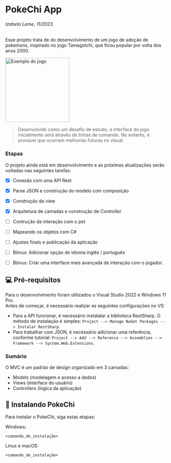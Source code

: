 # PokeChi App
###### Izabela Leme, 11/2023.

Esse projeto trata de do desenvolvimento de um jogo de adoção de pokemons, inspirado no jogo Tamagotchi, que ficou popular por volta dos anos 2000.

<img src="https://github.com/izaleme/PokechiApp/assets/48141487/aab7c90d-8ffa-4798-8a38-5ee38ec10db1" alt="Exemplo do jogo" width="200" height="200">

> Desenvolvido como um desafio de estudo, a interface do jogo inicialmente será através de linhas de comando. No entanto, é provável que ocorram melhorias futuras no visual.

### Etapas

O projeto ainda está em desenvolvimento e as próximas atualizações serão voltadas nas seguintes tarefas:

- [x] Conexão com uma API Rest
- [x] Parse JSON e construção do modelo com composição
- [x] Construção da view
- [x] Arquitetura de camadas e construção de Controller
- [ ] Contrução da interação com o pet
- [ ] Mapeando os objetos com C#
- [ ] Ajustes finais e publicação da aplicação

- [ ] Bônus: Adicionar opção de idioma inglês / português
- [ ] Bônus: Criar uma interface mais avançada de interação com o jogador.


## 💻 Pré-requisitos

Para o desenvolvimento foram utilizados o Visual Studio 2022 e Windows 11 Pro.<br/>
Antes de começar, é necessário realizar as seguintes configurações no VS:

- Para a API funcionar, é necessário instalalar a biblioteca RestSharp. O método de instalação é simples: `Project --> Manage NuGet Packages --> Instalar RestSharp`.
- Para trabalhar com JSON, é necessário adicionar uma referência, conforme tutorial: `Project --> Add --> Reference --> Assemblies --> Framework --> System.Web.Extensions`.


### Sumário

O MVC é um padrão de design organizado em 3 camadas:

- Models (modelagem e acesso a dados)
- Views (interface do usuário)
- Controllers (lógica da aplicação)


## 🚀 Instalando PokeChi

Para instalar o PokeChi, siga estas etapas:

Windows:

```
<comando_de_instalação>
```

Linux e macOS:

```
<comando_de_instalação>
```
